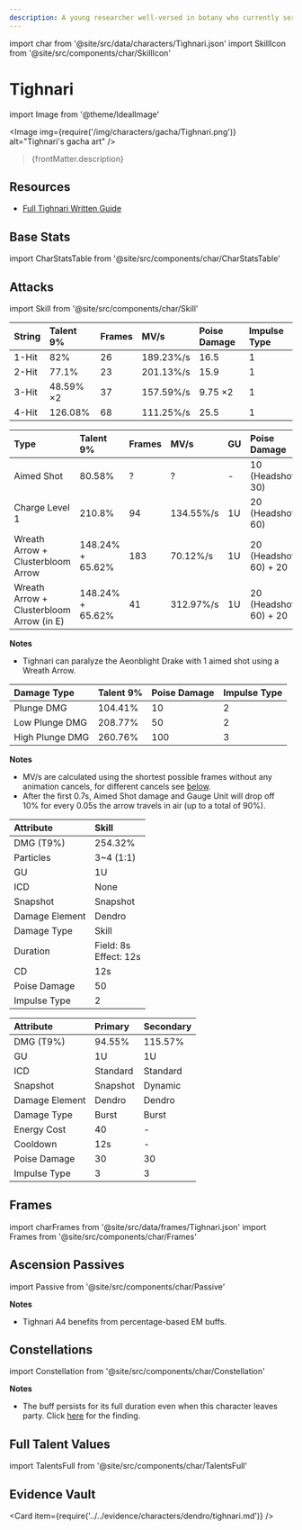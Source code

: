 ```yaml
---
description: A young researcher well-versed in botany who currently serves as a Forest Watcher in Avidya Forest. He is a straight shooter with a warm heart — and a dab hand at guiding even the dullest of pupils.
---
```


import char from '@site/src/data/characters/Tighnari.json'
import SkillIcon from '@site/src/components/char/SkillIcon'

# Tighnari

import Image from '@theme/IdealImage'

<Image img={require('/img/characters/gacha/Tighnari.png')} alt="Tighnari's gacha art" />
<blockquote>{frontMatter.description}</blockquote>

## Resources

* [Full Tighnari Written Guide](https://keqingmains.com/tighnari/)

## Base Stats

import CharStatsTable from '@site/src/components/char/CharStatsTable'

<CharStatsTable char={char} />

## Attacks

import Skill from '@site/src/components/char/Skill'

<Tabs>
<TabItem value='na' label='Normal Attacks'>
<SkillIcon char={char} skill='na' />
<div class='talent-columns'>
<Skill char={char} skill='na' sectionFilter='Normal Attack' />

| String | Talent 9% | Frames | MV/s      | Poise Damage | Impulse Type |
| :----- | :-------- | :----- | :-------- | :----------- | :----------- |
| 1-Hit  | 82%       | 26     | 189.23%/s | 16.5         | 1            |
| 2-Hit  | 77.1%     | 23     | 201.13%/s | 15.9         | 1            |
| 3-Hit  | 48.59% ×2 | 37     | 157.59%/s | 9.75 ×2      | 1            |
| 4-Hit  | 126.08%   | 68     | 111.25%/s | 25.5         | 1            |

</div>
<div class='talent-columns'>
<Skill char={char} skill='na' sectionFilter='Charged Attack' />

| Type                                     | Talent 9%        | Frames | MV/s      | GU  | Poise Damage             | Impulse Type          |
| :--------------------------------------- | :--------------- | :----- | :-------- | :-- | :----------------------- | :-------------------- |
| Aimed Shot                               | 80.58%           | ?      | ?         | -   | 10 \(Headshot: 30\)      | 2 \(Headshot: 5\)     |
| Charge Level 1                           | 210.8%           | 94     | 134.55%/s | 1U  | 20 \(Headshot: 60\)      | 2 \(Headshot: 5\)     |
| Wreath Arrow + Clusterbloom Arrow        | 148.24% + 65.62% | 183    | 70.12%/s  | 1U  | 20 \(Headshot: 60\) + 20 | 2 \(Headshot: 5\) + 3 |
| Wreath Arrow + Clusterbloom Arrow (in E) | 148.24% + 65.62% | 41     | 312.97%/s | 1U  | 20 \(Headshot: 60\) + 20 | 2 \(Headshot: 5\) + 3 |

</div>
  
**Notes**

* Tighnari can paralyze the Aeonblight Drake with 1 aimed shot using a Wreath Arrow.

<div class='talent-columns'>
<Skill char={char} skill='na' sectionFilter='Plunging Attack' />

| Damage Type     | Talent 9% | Poise Damage | Impulse Type |
| :-------------- | :-------- | :----------- | :----------- |
| Plunge DMG      | 104.41%   | 10           | 2            |
| Low Plunge DMG  | 208.77%   | 50           | 2            |
| High Plunge DMG | 260.76%   | 100          | 3            |

</div>

**Notes**  

* MV/s are calculated using the shortest possible frames without any animation cancels, for different cancels see [below](#frames).
* After the first 0.7s, Aimed Shot damage and Gauge Unit will drop off 10% for every 0.05s the arrow travels in air \(up to a total of 90%\).

</TabItem>

<TabItem value='e' label='Skill'>
<SkillIcon char={char} skill='e' />
<div class='talent-columns'>
<Skill char={char} skill='e' />

| Attribute      | Skill                       |
| :------------- | :-------------------------- |
| DMG \(T9%\)    | 254.32%                     |
| Particles      | 3~4 \(1:1\)                 |
| GU             | 1U                          |
| ICD            | None                        |
| Snapshot       | Snapshot                    |
| Damage Element | Dendro                      |
| Damage Type    | Skill                       |
| Duration       | Field: 8s <br/> Effect: 12s |
| CD             | 12s                         |
| Poise Damage   | 50                          |
| Impulse Type   | 2                           |

</div>

</TabItem>

<TabItem value='q' label='Burst'>
<SkillIcon char={char} skill='q' />
<div class='talent-columns'>
<Skill char={char} skill='q'/>

| Attribute      | Primary  | Secondary |
| :------------- | :------- | :-------- |
| DMG \(T9%\)    | 94.55%   | 115.57%   |
| GU             | 1U       | 1U        |
| ICD            | Standard | Standard  |
| Snapshot       | Snapshot | Dynamic   |
| Damage Element | Dendro   | Dendro    |
| Damage Type    | Burst    | Burst     |
| Energy Cost    | 40       | -         |
| Cooldown       | 12s      | -         |
| Poise Damage   | 30       | 30        |
| Impulse Type   | 3        | 3         |

</div>

</TabItem>
</Tabs>

## Frames

import charFrames from '@site/src/data/frames/Tighnari.json'
import Frames from '@site/src/components/char/Frames'

<Frames data={charFrames} />

## Ascension Passives

import Passive from '@site/src/components/char/Passive'

<Tabs>
<TabItem value='passive' label='Passive'>
<Passive char={char} passive={2} />
</TabItem>

<TabItem value='a1' label='Ascension 1'>
<Passive char={char} passive={0} />
</TabItem>

<TabItem value="a4" label="Ascension 4">
<Passive char={char} passive={1} />

**Notes**  

* Tighnari A4 benefits from percentage-based EM buffs.

</TabItem>
</Tabs>

## Constellations

import Constellation from '@site/src/components/char/Constellation'

<Tabs>
<TabItem value='c1' label='C1'>
<Constellation char={char} constellation={1} />
</TabItem>

<TabItem value='c2' label='C2'>
<Constellation char={char} constellation={2} />
</TabItem>

<TabItem value='c3' label='C3'>
<Constellation char={char} constellation={3} />
</TabItem>

<TabItem value='c4' label='C4'>
<Constellation char={char} constellation={4} />
 
**Notes**
  
* The buff persists for its full duration even when this character leaves party. Click [here](../../evidence/combat-mechanics/party-mechanics.md#debuffsteam-buffs-with-duration-persist-after-applier-leaves-party) for the finding.

</TabItem>

<TabItem value='c5' label='C5'>
<Constellation char={char} constellation={5} />
</TabItem>

<TabItem value='c6' label='C6'>
<Constellation char={char} constellation={6} />
</TabItem>
</Tabs>

## Full Talent Values

import TalentsFull from '@site/src/components/char/TalentsFull'

<TalentsFull char={char}/>

## Evidence Vault

<Card item={require('../../evidence/characters/dendro/tighnari.md')} />
